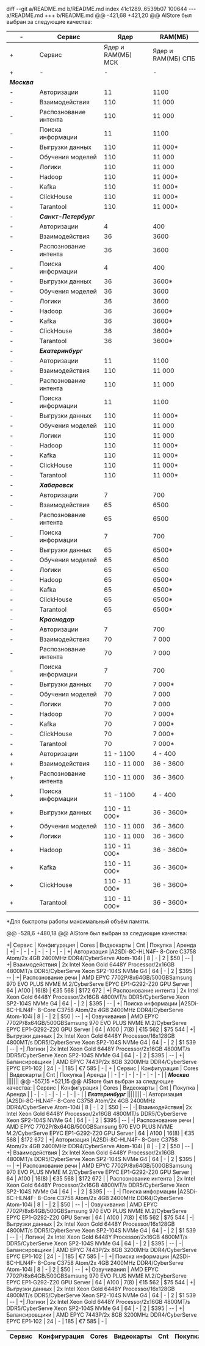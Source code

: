 diff --git a/README.md b/README.md
index 41c1289..6539b07 100644
--- a/README.md
+++ b/README.md
@@ -421,68 +421,20 @@ AIStore был выбран за следующие качества:
 
 <!-- TODO все в одну таблицу с колвом по ДЦ -->
 
-| Сервис                       | Ядер  | RAM(МБ) |
-|-|-|-|
+| Сервис                       | Ядер и RAM(МБ) МСК | Ядер и RAM(МБ) СПБ | Ядер и RAM(МБ) ЕКБ | Ядер и RAM(МБ) </br>Хабаровск | Ядер и RAM(МБ) </br>Краснодар |
+|-|-|-|-|-|-|
 | ***Москва*** |||
-| Авторизации                  | 11    | 1100   |
-| Взаимодействия               | 110   | 11 000   |
-| Распознование интента        | 110   | 11 000   |
-| Поиска информации            | 11    | 1100   |
-| Выгрузки данных              | 110   | 11 000*  |
-| Обучения моделей             | 110   | 11 000   |
-| Логики                       | 110   | 11 000   |
-| Hadoop                       | 110   | 11 000*  |
-| Kafka                        | 110   | 11 000* |
-| ClickHouse                   | 110   | 11 000* |
-| Tarantool                    | 110   | 11 000* |
-| ***Санкт-Петербург*** |||
-| Авторизации                  | 4    | 400   |
-| Взаимодействия               | 36   | 3600   |
-| Распознование интента        | 36   | 3600   |
-| Поиска информации            | 4    | 400   |
-| Выгрузки данных              | 36   | 3600*  |
-| Обучения моделей             | 36   | 3600   |
-| Логики                       | 36   | 3600   |
-| Hadoop                       | 36   | 3600*  |
-| Kafka                        | 36   | 3600*    |
-| ClickHouse                   | 36   | 3600*    |
-| Tarantool                    | 36   | 3600*    |
-| ***Екатеринбург*** |||
-| Авторизации                  | 11    | 1100   |
-| Взаимодействия               | 110   | 11 000   |
-| Распознование интента        | 110   | 11 000   |
-| Поиска информации            | 11    | 1100   |
-| Выгрузки данных              | 110   | 11 000*  |
-| Обучения моделей             | 110   | 11 000   |
-| Логики                       | 110   | 11 000   |
-| Hadoop                       | 110   | 11 000*  |
-| Kafka                        | 110   | 11 000*   |
-| ClickHouse                   | 110   | 11 000*   |
-| Tarantool                    | 110   | 11 000*   |
-| ***Хабаровск*** |||
-| Авторизации                  | 7     | 700   |
-| Взаимодействия               | 65   | 6500   |
-| Распознование интента        | 65   | 6500   |
-| Поиска информации            | 7     | 700   |
-| Выгрузки данных              | 65   | 6500*  |
-| Обучения моделей             | 65   | 6500   |
-| Логики                       | 65   | 6500   |
-| Hadoop                       | 65   | 6500*  |
-| Kafka                        | 65   | 6500*   |
-| ClickHouse                   | 65   | 6500*   |
-| Tarantool                    | 65   | 6500*   |
-| ***Краснодар*** |||
-| Авторизации                  | 7    | 700   |
-| Взаимодействия               | 70   | 7 000   |
-| Распознование интента        | 70   | 7 000   |
-| Поиска информации            | 7    | 700   |
-| Выгрузки данных              | 70   | 7 000*  |
-| Обучения моделей             | 70   | 7 000   |
-| Логики                       | 70   | 7 000   |
-| Hadoop                       | 70   | 7 000*  |
-| Kafka                        | 70   | 7 000*   |
-| ClickHouse                   | 70   | 7 000*   |
-| Tarantool                    | 70   | 7 000*   |
+| Авторизации                  | 11  - 1100     | 4  - 400    | 11  - 1100    | 7  -  700  | 7  - 700    |
+| Взаимодействия               | 110 - 11 000   | 36 - 3600   | 110 - 11 000  | 65 - 6500  | 70 - 7 000  |
+| Распознование интента        | 110 - 11 000   | 36 - 3600   | 110 - 11 000  | 65 - 6500  | 70 - 7 000  |
+| Поиска информации            | 11  - 1100     | 4  - 400    | 11  - 1100    | 7  -  700  | 7  - 700    |
+| Выгрузки данных              | 110 - 11 000*  | 36 - 3600*  | 110 - 11 000* | 65 - 6500* | 70 - 7 000* |
+| Обучения моделей             | 110 - 11 000   | 36 - 3600   | 110 - 11 000  | 65 - 6500  | 70 - 7 000  |
+| Логики                       | 110 - 11 000   | 36 - 3600   | 110 - 11 000  | 65 - 6500  | 70 - 7 000  |
+| Hadoop                       | 110 - 11 000*  | 36 - 3600*  | 110 - 11 000* | 65 - 6500* | 70 - 7 000* |
+| Kafka                        | 110 - 11 000*  | 36 - 3600*  | 110 - 11 000* | 65 - 6500* | 70 - 7 000* |
+| ClickHouse                   | 110 - 11 000*  | 36 - 3600*  | 110 - 11 000* | 65 - 6500* | 70 - 7 000* |
+| Tarantool                    | 110 - 11 000*  | 36 - 3600*  | 110 - 11 000* | 65 - 6500* | 70 - 7 000* |
 
 *Для быстроты работы максимальный объём памяти.
 
@@ -528,6 +480,18 @@ AIStore был выбран за следующие качества:
 
 <!-- TODO все в одну таблицу с колвом по ДЦ(выбирать похожие сервисы и ставить их количество) -->
 
+| Сервис                       | Конфигурация | Cores | Видеокарты | Cnt | Покупка | Аренда |
+| - | - | - | - | - | - | - |
+| Авторизация           |A2SDi-8C-HLN4F- 8-Core C3758 Atom/2x 4GB 2400MHz DDR4/CyberServe Atom-104i | 8 | - | 2 | $50 | -- |
+| Взаимодействия        | 2x Intel Xeon Gold 6448Y Processor/2x16GB 4800MT/s DDR5/CyberServe Xeon SP2-104S NVMe G4 | 64 | - | 2 | $395 | -- |
+| Распознование речи    | AMD EPYC 7702P/8x64GB/500GBSamsung 970 EVO PLUS NVME M.2/CyberServe EPYC EP1-G292-Z20 GPU Server | 64 | A100 | 16(8) | €35 568   | $172 672 |
+| Распознование интента | 2x Intel Xeon Gold 6448Y Processor/2x16GB 4800MT/s DDR5/CyberServe Xeon SP2-104S NVMe G4 | 64 | - | 2 | $395 | -- |
+| Поиска информации     |A2SDi-8C-HLN4F- 8-Core C3758 Atom/2x 4GB 2400MHz DDR4/CyberServe Atom-104i | 8 | - | 2 | $50 | -- |
+| Озвучивания           | AMD EPYC 7702P/8x64GB/500GBSamsung 970 EVO PLUS NVME M.2/CyberServe EPYC EP1-G292-Z20 GPU Server  | 64 |  A100 | 7(8) | €15 562   | $75 544 |
+| Выгрузки данных       | 2x Intel Xeon Gold 6448Y Processor/16x128GB 4800MT/s DDR5/CyberServe Xeon SP2-104S NVMe G4 | 64 | - | 2 | $1 539 | -- |
+| Логики                | 2x Intel Xeon Gold 6448Y Processor/2x16GB 4800MT/s DDR5/CyberServe Xeon SP2-104S NVMe G4 | 64 | - | 2 | $395 | -- |
+| Балансировщики        | AMD EPYC 7443P/2x 8GB 3200MHz DDR4/CyberServe EPYC EP1-102 | 24 | - | 185 | €7 585 | - |
+
 | Сервис                       | Конфигурация | Cores | Видеокарты | Cnt | Покупка | Аренда |
 | - | - | - | - | - | - | - |
 | ***Москва*** |||||||
@@ -557,15 +521,15 @@ AIStore был выбран за следующие качества:
 | Сервис                       | Конфигурация | Cores | Видеокарты | Cnt | Покупка | Аренда |
 | - | - | - | - | - | - | - |
 | ***Екатеринбург*** ||||||||
-| Авторизация |A2SDi-8C-HLN4F- 8-Core C3758 Atom/2x 4GB 2400MHz DDR4/CyberServe Atom-104i | 8 | - | 2 | $50 | -- |
-| Взаимодействия| 2x Intel Xeon Gold 6448Y Processor/2x16GB 4800MT/s DDR5/CyberServe Xeon SP2-104S NVMe G4 | 64 | - | 2 | $395 | -- |
-| Распознование речи | AMD EPYC 7702P/8x64GB/500GBSamsung 970 EVO PLUS NVME M.2/CyberServe EPYC EP1-G292-Z20 GPU Server | 64 | A100 | 16(8) | €35 568   | $172 672 |
+| Авторизация           |A2SDi-8C-HLN4F- 8-Core C3758 Atom/2x 4GB 2400MHz DDR4/CyberServe Atom-104i | 8 | - | 2 | $50 | -- |
+| Взаимодействия        | 2x Intel Xeon Gold 6448Y Processor/2x16GB 4800MT/s DDR5/CyberServe Xeon SP2-104S NVMe G4 | 64 | - | 2 | $395 | -- |
+| Распознование речи    | AMD EPYC 7702P/8x64GB/500GBSamsung 970 EVO PLUS NVME M.2/CyberServe EPYC EP1-G292-Z20 GPU Server | 64 | A100 | 16(8) | €35 568   | $172 672 |
 | Распознование интента | 2x Intel Xeon Gold 6448Y Processor/2x16GB 4800MT/s DDR5/CyberServe Xeon SP2-104S NVMe G4 | 64 | - | 2 | $395 | -- |
-| Поиска информации |A2SDi-8C-HLN4F- 8-Core C3758 Atom/2x 4GB 2400MHz DDR4/CyberServe Atom-104i | 8 | - | 2 | $50 | -- |
-| Озвучивания | AMD EPYC 7702P/8x64GB/500GBSamsung 970 EVO PLUS NVME M.2/CyberServe EPYC EP1-G292-Z20 GPU Server  | 64 |  A100 | 7(8) | €15 562   | $75 544 |
-| Выгрузки данных | 2x Intel Xeon Gold 6448Y Processor/16x128GB 4800MT/s DDR5/CyberServe Xeon SP2-104S NVMe G4 | 64 | - | 2 | $1 539 | -- |
-| Логики| 2x Intel Xeon Gold 6448Y Processor/2x16GB 4800MT/s DDR5/CyberServe Xeon SP2-104S NVMe G4 | 64 | - | 2 | $395 | -- |
-| Балансировщики | AMD EPYC 7443P/2x 8GB 3200MHz DDR4/CyberServe EPYC EP1-102 | 24 | - | 185 | €7 585 | - |
+| Поиска информации     |A2SDi-8C-HLN4F- 8-Core C3758 Atom/2x 4GB 2400MHz DDR4/CyberServe Atom-104i | 8 | - | 2 | $50 | -- |
+| Озвучивания           | AMD EPYC 7702P/8x64GB/500GBSamsung 970 EVO PLUS NVME M.2/CyberServe EPYC EP1-G292-Z20 GPU Server  | 64 |  A100 | 7(8) | €15 562   | $75 544 |
+| Выгрузки данных       | 2x Intel Xeon Gold 6448Y Processor/16x128GB 4800MT/s DDR5/CyberServe Xeon SP2-104S NVMe G4 | 64 | - | 2 | $1 539 | -- |
+| Логики                | 2x Intel Xeon Gold 6448Y Processor/2x16GB 4800MT/s DDR5/CyberServe Xeon SP2-104S NVMe G4 | 64 | - | 2 | $395 | -- |
+| Балансировщики        | AMD EPYC 7443P/2x 8GB 3200MHz DDR4/CyberServe EPYC EP1-102 | 24 | - | 185 | €7 585 | - |
 
 | Сервис                       | Конфигурация | Cores | Видеокарты | Cnt | Покупка | Аренда |
 | - | - | - | - | - | - | - |
